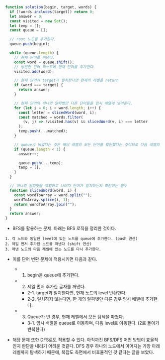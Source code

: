 ```js
function solution(begin, target, words) {
  if (!words.includes(target)) return 0;
  let answer = 0;
  const visited = new Set();
  let temp = [];
  const queue = [];

  // root 노드를 추가한다.
  queue.push(begin);

  while (queue.length) {
    // 현재 단어를 꺼낸다.
    const word = queue.shift();
    // 방문한 단어 리스트에 현재 단어를 추가한다.
    visited.add(word);

    // 현재 단어가 target과 일치한다면 현재의 레벨을 return
    if (word === target) {
      return answer;
    }

    // 현재 단어와 하나의 알파벳만 다른 단어들을 임시 배열에 넣어준다.
    for (let i = 0; i < word.length; i++) {
      const letter = slicedWord(word, i);
      const matched = words.filter(
        (v, j) => !visited.has(v) && slicedWord(v, i) === letter
      );
      temp.push(...matched);
    }

    // queue가 비었다는 것은 해당 레벨의 모든 단어를 확인했다는 것이므로 다음 레벨의 단어들을 queue에 넣어준다.
    if (queue.length < 1) {
      answer++;

      queue.push(...temp);
      temp = [];
    }
  }

  // 하나의 알파벳을 제외하고 나머지 단어가 일치하는지 확인하는 함수
  function slicedWord(word, i) {
    const wordToArray = word.split("");
    wordToArray.splice(i, 1);
    return wordToArray.join("");
  }
  return answer;
}
```

- BFS를 활용하는 문제. 아래는 BFS 로직을 정리한 것이다.

```
1. 각 노드와 동일한 level에 있는 노드를 queue에 추가한다. (push 연산)
2. 제일 먼저 추가된 노드를 꺼낸다 (shift 연산)
3. 꺼낸 노드의 다음 레벨에 있는 노드를 다시 추가한다.
```

- 이를 단어 변환 문제에 적용시키면 다음과 같다.

  - 1. begin을 queue에 추가한다.
  - 2. 제일 먼저 추가한 글자를 꺼낸다.
    - 2-1. target과 일치한다면, 현재 노드의 level 반환한다.
    - 2-2. 일치하지 않는다면, 한 개의 알파벳만 다른 경우 임시 배열에 추가한다.
  - 3. Queue가 빈 경우, 현재 레벨에서 모든 탐색을 마쳤다.
    - 3-1. 임시 배열을 queue로 이동하며, 다음 level로 이동한다. (2로 돌아가 반복한다)

- 해당 문제 또한 DFS로도 적용할 수 있다. 아직까진 BFS/DFS 어떤 방법이 효율적인지 판단을 내리기 어려운 것같다. DFS 경우 하나의 노드에서 이어지는 가장 아래 레벨까지 탐색하기 때문에, 복잡도 측면에서 비효율적인 것 같다는 글을 보았다.
